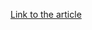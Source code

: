 [Link to the article](https://dcso.de/2020/01/16/a-curious-case-of-cve-2019-19781-palware-remove_bds/)
